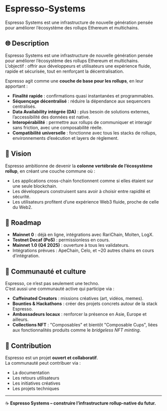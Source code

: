 # Espresso-Systems
Espresso Systems est une infrastructure de nouvelle génération pensée pour améliorer l’écosystème des rollups Ethereum et multichains.  
## 🌐 Description

Espresso Systems est une infrastructure de nouvelle génération pensée pour améliorer l’écosystème des rollups Ethereum et multichains.  
L’objectif : offrir aux développeurs et utilisateurs une expérience fluide, rapide et sécurisée, tout en renforçant la décentralisation.

Espresso agit comme une **couche de base pour les rollups**, en leur apportant :  
- **Finalité rapide** : confirmations quasi instantanées et programmables.  
- **Séquençage décentralisé** : réduire la dépendance aux sequencers centralisés.  
- **Data Availability intégrée (DA)** : plus besoin de solutions externes, l’accessibilité des données est native.  
- **Interopérabilité** : permettre aux rollups de communiquer et interagir sans friction, avec une composabilité réelle.  
- **Compatibilité universelle** : fonctionne avec tous les stacks de rollups, environnements d’exécution et layers de règlement.  

## 🚀 Vision

Espresso ambitionne de devenir la **colonne vertébrale de l’écosystème rollup**, en créant une couche commune où :  
- Les applications cross-chain fonctionnent comme si elles étaient sur une seule blockchain.  
- Les développeurs construisent sans avoir à choisir entre rapidité et sécurité.  
- Les utilisateurs profitent d’une expérience Web3 fluide, proche de celle du Web2.  

## 📅 Roadmap

- **Mainnet 0** : déjà en ligne, intégrations avec RariChain, Molten, LogX.  
- **Testnet Decaf (PoS)** : permissionless en cours.  
- **Mainnet 1.0 (Q4 2025)** : ouverture à tous les validateurs.  
- Intégrations prévues : ApeChain, Celo, et ~20 autres chains en cours d’intégration.  

## 🎨 Communauté et culture

Espresso, ce n’est pas seulement une techno.  
C’est aussi une communauté active qui participe via :  
- **Caffeinated Creators** : missions créatives (art, vidéos, memes).  
- **Bounties & Hackathons** : créer des projets concrets autour de la stack Espresso.  
- **Ambassadeurs locaux** : renforcer la présence en Asie, Europe et ailleurs.  
- **Collections NFT** : "Composables" et bientôt "Composable Cups", liées aux fonctionnalités produits comme le *bridgeless NFT minting*.  

## 🤝 Contribution

Espresso est un projet **ouvert et collaboratif**.  
La communauté peut contribuer via :  
- La documentation  
- Les retours utilisateurs  
- Les initiatives créatives  
- Les projets techniques  

---

☕ **Espresso Systems – construire l’infrastructure rollup-native du futur.**
